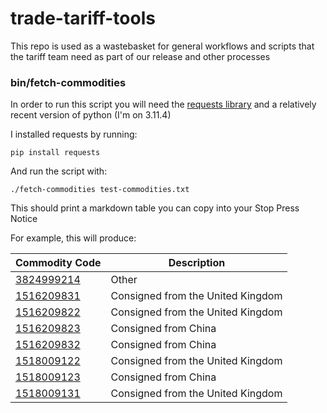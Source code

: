 # trade-tariff-tools

This repo is used as a wastebasket for general workflows and scripts that the tariff team need as part of our release and other processes

### bin/fetch-commodities

In order to run this script you will need the [requests library](https://pypi.org/project/requests/) and a relatively recent version of python (I'm on 3.11.4)

I installed requests by running:

```shell
pip install requests
```

And run the script with:

```shell
./fetch-commodities test-commodities.txt
```

This should print a markdown table you can copy into your Stop Press Notice

For example, this will produce:

| Commodity Code | Description |
| -------------- | ----------- |
| [3824999214](https://www.trade-tariff.service.gov.uk/commodities/3824999214#export) | Other |
| [1516209831](https://www.trade-tariff.service.gov.uk/commodities/1516209831#export) | Consigned from the United Kingdom |
| [1516209822](https://www.trade-tariff.service.gov.uk/commodities/1516209822#export) | Consigned from the United Kingdom |
| [1516209823](https://www.trade-tariff.service.gov.uk/commodities/1516209823#export) | Consigned from China |
| [1516209832](https://www.trade-tariff.service.gov.uk/commodities/1516209832#export) | Consigned from China |
| [1518009122](https://www.trade-tariff.service.gov.uk/commodities/1518009122#export) | Consigned from the United Kingdom |
| [1518009123](https://www.trade-tariff.service.gov.uk/commodities/1518009123#export) | Consigned from China |
| [1518009131](https://www.trade-tariff.service.gov.uk/commodities/1518009131#export) | Consigned from the United Kingdom |
